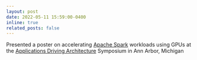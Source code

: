 ```yaml
---
layout: post
date: 2022-05-11 15:59:00-0400
inline: true
related_posts: false
---
```


Presented a poster on accelerating [Apache Spark](https://spark.apache.org/) workloads using GPUs at the [Applications Driving Architecture](https://adacenter.org/) Symposium in Ann Arbor, Michigan

